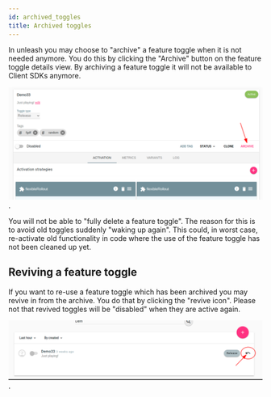 ```yaml
---
id: archived_toggles
title: Archived toggles
---
```


In unleash you may choose to "archive" a feature toggle when it is not needed anymore. You do this by clicking the "Archive" button on the feature toggle details view. By archiving a feature toggle it will not be available to Client SDKs anymore. 

![Archive Toggle](../assets/archive-toggle.png 'Archiving a Feature Toggle').

You will not be able to "fully delete a feature toggle". The reason for this is to avoid old toggles suddenly "waking up again". This could, in worst case, re-activate old functionality in code where the use of the feature toggle has not been cleaned up yet. 

## Reviving a feature toggle

If you want to re-use a feature toggle which has been archived you may revive in from the archive. You do that by clicking the "revive icon". Please not that revived toggles will be "disabled" when they are active again.

![Revive Toggle](../assets/archive-toggle-revive.png 'Reviving a Feature Toggle').




